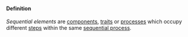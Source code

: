#### Definition

*Sequential elements* are [components](https://github.com/gcassel/Modular-Organization-Terminology/blob/master/terms/component.md), [traits](https://github.com/gcassel/Modular-Organization-Terminology/blob/master/terms/trait.md) or [processes](https://github.com/gcassel/Modular-Organization-Terminology/blob/master/terms/process.md) which occupy different [steps](https://github.com/gcassel/Modular-Organization-Terminology/blob/master/terms/step.md) within the same [sequential process](https://github.com/gcassel/Modular-Organization-Terminology/blob/master/terms/sequential-process.md).
